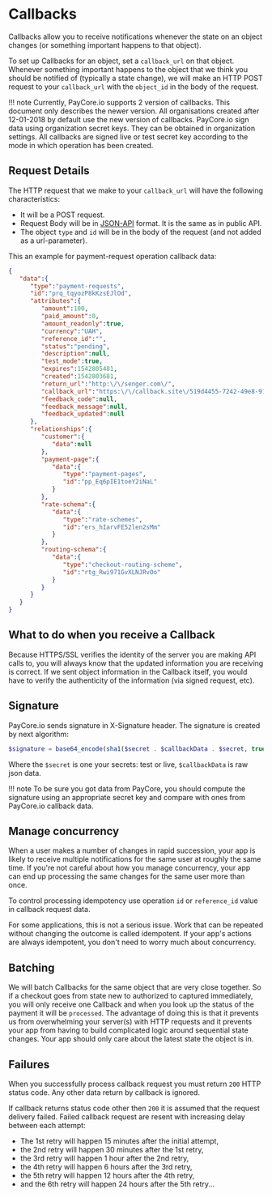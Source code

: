 # Callbacks

Callbacks allow you to receive notifications whenever the state on an object changes (or something important happens to that object).

To set up Callbacks for an object, set a  `callback_url`  on that object. Whenever something important happens to the object that we think you should be notified of (typically a state change), we will make an HTTP POST request to your  `callback_url`  with the  `object_id`  in the body of the request.

!!! note
      Currently, PayСore.io supports 2 version of callbacks. This document only describes the newer version. All organisations created after 12-01-2018 by default use the new version of callbacks. PayСore.io sign data using organization secret keys. They can be obtained in organization settings. All callbacks are signed live or test secret key according to the mode in which operation has been created.

## Request Details

The HTTP request that we make to your `callback_url` will have the following characteristics:

-   It will be a POST request.
-   Request Body will be in  [JSON-API](https://jsonapi.org/)  format. It is the same as in public API. 
-   The  object `type` and `id` will be in the body of the request (and not added as a url-parameter).

This an example for payment-request operation callback data:

```json
{
   "data":{
      "type":"payment-requests",
      "id":"prq_tqyozP8kKzsEJlOd",
      "attributes":{
         "amount":100,
         "paid_amount":0,
         "amount_readonly":true,
         "currency":"UAH",
         "reference_id":"",
         "status":"pending",
         "description":null,
         "test_mode":true,
         "expires":1542805481,
         "created":1542803681,
         "return_url":"http:\/\/senger.com\/",
         "callback_url":"https:\/\/callback.site\/519d4455-7242-49e8-9178-4402d8894d08",
         "feedback_code":null,
         "feedback_message":null,
         "feedback_updated":null
      },
      "relationships":{
         "customer":{
            "data":null
         },
         "payment-page":{
            "data":{
               "type":"payment-pages",
               "id":"pp_Eq6pIE1toeY2iNaL"
            }
         },
         "rate-schema":{
            "data":{
               "type":"rate-schemes",
               "id":"ers_hIarvFE52len2sMm"
            }
         },
         "routing-schema":{
            "data":{
               "type":"checkout-routing-scheme",
               "id":"rtg_Rwi971GvXLNJRvOo"
            }
         }
      }
   }
}
```

## What to do when you receive a Callback

Because HTTPS/SSL verifies the identity of the server you are making API calls to, you will always know that the updated information you are receiving is correct. 
If we sent object information in the Callback itself, you would have to verify the authenticity of the information (via signed request, etc).

## Signature

 PayСore.io sends signature in X-Signature header. The signature is created by next algorithm:

```php
$signature = base64_encode(sha1($secret . $callbackData . $secret, true));
```

Where the ```$secret``` is one your secrets: test or live, ```$callbackData``` is raw json data. 

!!! note
      To be sure you got data from PayСore, you should compute the signature using an appropriate secret key and compare with ones from PayСore.io callback data.


## Manage concurrency

When a user makes a number of changes in rapid succession, your app is likely to receive multiple notifications for the same user at roughly the same time. If you're not careful about how you manage concurrency, your app can end up processing the same changes for the same user more than once.

To control processing idempotency use operation `id` or `reference_id` value in callback request data.

For some applications, this is not a serious issue. Work that can be repeated without changing the outcome is called idempotent. If your app's actions are always idempotent, you don't need to worry much about concurrency.


## Batching

We will batch Callbacks for the same object that are very close together. So if a checkout goes from state new to authorized to captured immediately, you will only receive one Callback and when you look up the status of the payment it will be `processed`. The advantage of doing this is that it prevents us from overwhelming your server(s) with HTTP requests and it prevents your app from having to build complicated logic around sequential state changes. Your app should only care about the latest state the object is in.


## Failures

When you successfully process callback request you must return `200` HTTP status code. Any other data return by callback is ignored.

If callback returns status code other then `200` it is assumed that the request delivery failed. Failed callback request are resent with increasing delay between each attempt:

-   The 1st retry will happen 15 minutes after the initial attempt,
-   the 2nd retry will happen 30 minutes after the 1st retry,
-   the 3rd retry will happen 1 hour after the 2nd retry,
-   the 4th retry will happen 6 hours after the 3rd retry,
-   the 5th retry will happen 12 hours after the 4th retry,
-   and the 6th retry will happen 24 hours after the 5th retry...